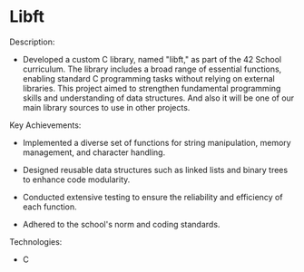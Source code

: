 # Libft

Description:

- Developed a custom C library, named "libft," as part of the 42 School curriculum. The library includes a broad range of essential functions, enabling standard C programming tasks without relying on external libraries. This project aimed to strengthen fundamental programming skills and understanding of data structures. And also it will be one of our main library sources to use in other projects.

Key Achievements:

- Implemented a diverse set of functions for string manipulation, memory management, and character handling.

- Designed reusable data structures such as linked lists and binary trees to enhance code modularity.

- Conducted extensive testing to ensure the reliability and efficiency of each function.

- Adhered to the school's norm and coding standards.

Technologies:

- C
